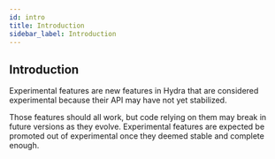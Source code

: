 ```yaml
---
id: intro
title: Introduction
sidebar_label: Introduction
---
```

## Introduction
Experimental features are new features in Hydra that are considered experimental because their API may have not yet
stabilized.

Those features should all work, but code relying on them may break in future versions as they evolve.
Experimental features are expected be promoted out of experimental once they deemed stable and complete enough.
